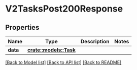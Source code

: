 # V2TasksPost200Response

## Properties

Name | Type | Description | Notes
------------ | ------------- | ------------- | -------------
**data** | [**crate::models::Task**](task.md) |  | 

[[Back to Model list]](../README.md#documentation-for-models) [[Back to API list]](../README.md#documentation-for-api-endpoints) [[Back to README]](../README.md)


